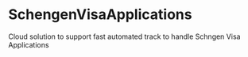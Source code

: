 # SchengenVisaApplications
Cloud solution to support fast automated track to handle Schngen Visa Applications
